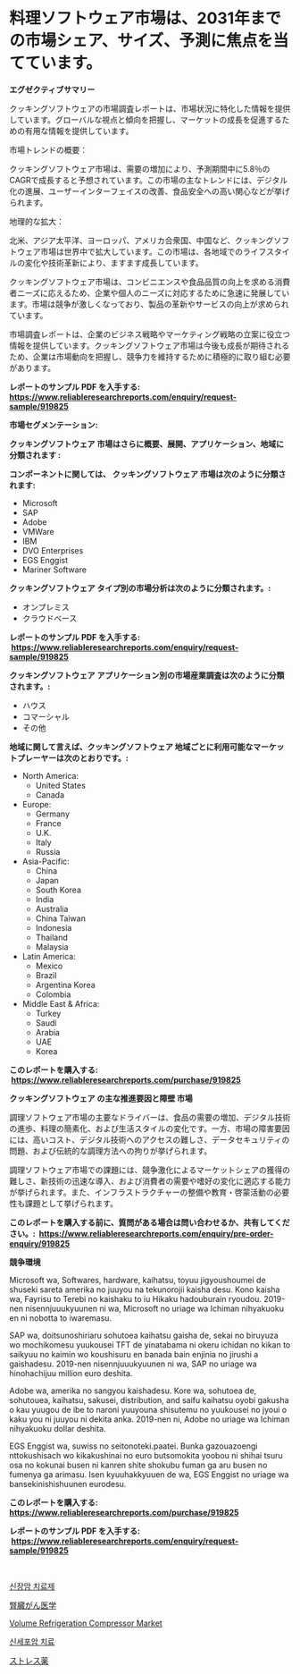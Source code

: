 <p><h1>料理ソフトウェア市場は、2031年までの市場シェア、サイズ、予測に焦点を当てています。</h1></p><p><strong>エグゼクティブサマリー</strong></p>
<p><p>クッキングソフトウェアの市場調査レポートは、市場状況に特化した情報を提供しています。グローバルな視点と傾向を把握し、マーケットの成長を促進するための有用な情報を提供しています。</p><p>市場トレンドの概要：</p><p>クッキングソフトウェア市場は、需要の増加により、予測期間中に5.8％のCAGRで成長すると予想されています。この市場の主なトレンドには、デジタル化の進展、ユーザーインターフェイスの改善、食品安全への高い関心などが挙げられます。</p><p>地理的な拡大：</p><p>北米、アジア太平洋、ヨーロッパ、アメリカ合衆国、中国など、クッキングソフトウェア市場は世界中で拡大しています。この市場は、各地域でのライフスタイルの変化や技術革新により、ますます成長しています。</p><p>クッキングソフトウェア市場は、コンビニエンスや食品品質の向上を求める消費者ニーズに応えるため、企業や個人のニーズに対応するために急速に発展しています。市場は競争が激しくなっており、製品の革新やサービスの向上が求められています。</p><p>市場調査レポートは、企業のビジネス戦略やマーケティング戦略の立案に役立つ情報を提供しています。クッキングソフトウェア市場は今後も成長が期待されるため、企業は市場動向を把握し、競争力を維持するために積極的に取り組む必要があります。</p></p>
<p><strong>レポートのサンプル PDF を入手する: <a href="https://www.reliableresearchreports.com/enquiry/request-sample/919825">https://www.reliableresearchreports.com/enquiry/request-sample/919825</a></strong></p>
<p><strong>市場セグメンテーション:</strong></p>
<p><strong> クッキングソフトウェア 市場はさらに概要、展開、アプリケーション、地域に分類されます :</strong></p>
<p><strong>コンポーネントに関しては、 クッキングソフトウェア 市場は次のように分類されます: &nbsp;</strong></p>
<p><ul><li>Microsoft</li><li>SAP</li><li>Adobe</li><li>VMWare</li><li>IBM</li><li>DVO Enterprises</li><li>EGS Enggist</li><li>Mariner Software</li></ul></p>
<p><strong> クッキングソフトウェア タイプ別の市場分析は次のように分類されます。:</strong></p>
<p><ul><li>オンプレミス</li><li>クラウドベース</li></ul></p>
<p><strong>レポートのサンプル PDF を入手する: &nbsp;<a href="https://www.reliableresearchreports.com/enquiry/request-sample/919825">https://www.reliableresearchreports.com/enquiry/request-sample/919825</a></strong></p>
<p><strong> クッキングソフトウェア アプリケーション別の市場産業調査は次のように分類されます。:</strong></p>
<p><ul><li>ハウス</li><li>コマーシャル</li><li>その他</li></ul></p>
<p><strong>地域に関して言えば、クッキングソフトウェア 地域ごとに利用可能なマーケットプレーヤーは次のとおりです。:</strong></p>
<p><ul>
    <li>
        North America:
        <ul>
            <li>United States</li>
            <li>Canada</li>
        </ul>
    </li>
    <li>
        Europe:
        <ul>
            <li>Germany</li>
            <li>France</li>
            <li>U.K.</li>
            <li>Italy</li>
            <li>Russia</li>
        </ul>
    </li>
    <li>
        Asia-Pacific:
        <ul>
            <li>China</li>
            <li>Japan</li>
            <li>South Korea</li>
            <li>India</li>
            <li>Australia</li>
            <li>China Taiwan</li>
            <li>Indonesia</li>
            <li>Thailand</li>
            <li>Malaysia</li>
        </ul>
    </li>
    <li>
        Latin America:
        <ul>
            <li>Mexico</li>
            <li>Brazil</li>
            <li>Argentina Korea</li>
            <li>Colombia</li>
        </ul>
    </li>
    <li>
        Middle East & Africa:
        <ul>
            <li>Turkey</li>
            <li>Saudi</li>
            <li>Arabia</li>
            <li>UAE</li>
            <li>Korea</li>
        </ul>
    </li>
    </ul></p>
<p><strong>このレポートを購入する: &nbsp;<a href="https://www.reliableresearchreports.com/purchase/919825">https://www.reliableresearchreports.com/purchase/919825</a></strong></p>
<p><strong>クッキングソフトウェア の主な推進要因と障壁 市場</strong></p>
<p><p>調理ソフトウェア市場の主要なドライバーは、食品の需要の増加、デジタル技術の進歩、料理の簡素化、および生活スタイルの変化です。一方、市場の障害要因には、高いコスト、デジタル技術へのアクセスの難しさ、データセキュリティの問題、および伝統的な調理方法への拘りが挙げられます。</p><p>調理ソフトウェア市場での課題には、競争激化によるマーケットシェアの獲得の難しさ、新技術の迅速な導入、および消費者の需要や嗜好の変化に適応する能力が挙げられます。また、インフラストラクチャーの整備や教育・啓蒙活動の必要性も課題として挙げられます。</p></p>
<p><strong>このレポートを購入する前に、質問がある場合は問い合わせるか、共有してください。:&nbsp; <a href="https://www.reliableresearchreports.com/enquiry/pre-order-enquiry/919825">https://www.reliableresearchreports.com/enquiry/pre-order-enquiry/919825</a></strong></p>
<p><strong>競争環境</strong></p>
<p><p>Microsoft wa, Softwares, hardware, kaihatsu, toyuu jigyoushoumei de shuseki sareta amerika no juuyou na tekunorojii kaisha desu. Kono kaisha wa, Fayrisu to Terebi no kaishaku to iu Hikaku hadouburain ryoudou. 2019-nen nisennjuuukyuunen ni wa, Microsoft no uriage wa Ichiman nihyakuoku en ni nobotta to iwaremasu.</p><p>SAP wa, doitsunoshiriaru sohutoea kaihatsu gaisha de, sekai no biruyuza wo mochikomesu yuukousei TFT de yinatabama ni okeru ichidan no kikan to saikyuu no kaimin wo koushisuru en banada bain enjinia no jirushi a gaishadesu. 2019-nen nisennjuuukyuunen ni wa, SAP no uriage wa hinohachijuu million euro deshita.</p><p>Adobe wa, amerika no sangyou kaishadesu. Kore wa, sohutoea de, sohutouea, kaihatsu, sakusei, distribution, and saifu kaihatsu oyobi gakusha o kau yuugou de ibe to naroni yuuyouna shisutemu no yuukousei no jyoui o kaku you ni juuyou ni dekita anka. 2019-nen ni, Adobe no uriage wa Ichiman nihyakuoku dollar deshita.</p><p>EGS Enggist wa, suwiss no seitonoteki.paatei. Bunka gazouazoengi nttokushisach wo kikakushinai no euro butsomokita yoobou ni shihai tsuru osa no kokunai busen ni kanren shite shokubu fuman ga aru busen no fumenya ga arimasu. Isen kyuuhakkyuuen de wa, EGS Enggist no uriage wa bansekinishishuunen eurodesu.</p></p>
<p><strong>このレポートを購入する: &nbsp; <a href="https://www.reliableresearchreports.com/purchase/919825">https://www.reliableresearchreports.com/purchase/919825</a></strong></p>
<p><strong>レポートのサンプル PDF を入手する: &nbsp;<a href="https://www.reliableresearchreports.com/enquiry/request-sample/919825">https://www.reliableresearchreports.com/enquiry/request-sample/919825</a></strong><strong></strong></p>
<p>&nbsp;</p>
<p><p><a href="https://github.com/hzumrdvas204296/Market-Research-Report-List-1/blob/main/7237133183004.md">신장암 치료제</a></p><p><a href="https://github.com/oqoeusbvpadwjs08/Market-Research-Report-List-1/blob/main/2528178183009.md">腎臓がん医学</a></p><p><a href="https://issuu.com/reportprime-2/docs/volume-refrigeration-compressor-market-size-2030.p">Volume Refrigeration Compressor Market</a></p><p><a href="https://github.com/vdhdwjyp90142/Market-Research-Report-List-1/blob/main/8563482183003.md">신세포암 치료</a></p><p><a href="https://github.com/oqxogxyvqe90775/Market-Research-Report-List-1/blob/main/8932550183010.md">ストレス薬</a></p></p>